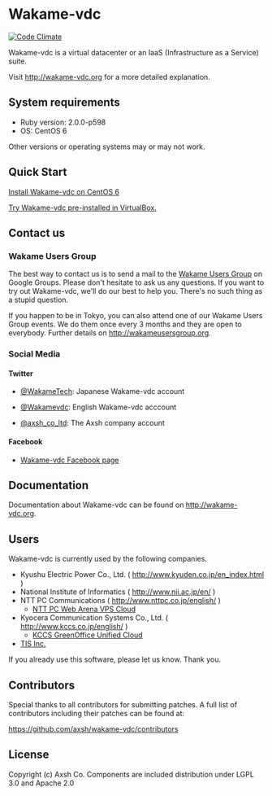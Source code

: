 Wakame-vdc
==========

[![Code Climate](https://codeclimate.com/github/axsh/wakame-vdc.png)](https://codeclimate.com/github/axsh/wakame-vdc)

Wakame-vdc is a virtual datacenter or an IaaS (Infrastructure as a Service) suite.

Visit http://wakame-vdc.org for a more detailed explanation.

System requirements
-------------------

* Ruby version: 2.0.0-p598
* OS: CentOS 6

Other versions or operating systems may or may not work.

Quick Start
-----------

[Install Wakame-vdc on CentOS 6](http://wakame-vdc.org/installation/)

[Try Wakame-vdc pre-installed in VirtualBox.](http://wakame-vdc.org/demo-image/)

Contact us
----------

### Wakame Users Group

The best way to contact us is to send a mail to the [Wakame Users Group](https://groups.google.com/forum/?hl=en-GB#!forum/wakame-ug) on Google Groups. Please don't hesitate to ask us any questions. If you want to try out Wakame-vdc, we'll do our best to help you. There's no such thing as a stupid question.

If you happen to be in Tokyo, you can also attend one of our Wakame Users Group events. We do them once every 3 months and they are open to everybody. Further details on http://wakameusersgroup.org.

### Social Media

#### Twitter

* [@WakameTech](https://twitter.com/WakameTech): Japanese Wakame-vdc account

* [@Wakamevdc](https://twitter.com/wakamevdc): English Wakame-vdc acccount

* [@axsh_co_ltd](https://twitter.com/axsh_co_ltd): The Axsh company account

#### Facebook

* [Wakame-vdc Facebook page](https://www.facebook.com/datacenterhypervisor)

Documentation
-------------

Documentation about Wakame-vdc can be found on http://wakame-vdc.org.

Users
-----

Wakame-vdc is currently used by the following companies.

* Kyushu Electric Power Co., Ltd. ( http://www.kyuden.co.jp/en_index.html )
* National Institute of Informatics ( http://www.nii.ac.jp/en/ )
* NTT PC Communications ( http://www.nttpc.co.jp/english/ )
  - [NTT PC Web Arena VPS Cloud](http://web.arena.ne.jp/vps-cloud/)
* Kyocera Communication Systems Co., Ltd. ( http://www.kccs.co.jp/english/ )
  - [KCCS GreenOffice Unified Cloud](https://gouc.datacenter.ne.jp)
* [TIS Inc.](http://www.tis.com/)

If you already use this software, please let us know. Thank you.

Contributors
------------

Special thanks to all contributors for submitting patches. A full list
of contributors including their patches can be found at:

https://github.com/axsh/wakame-vdc/contributors

License
---------

Copyright (c) Axsh Co.
Components are included distribution under LGPL 3.0 and Apache 2.0
